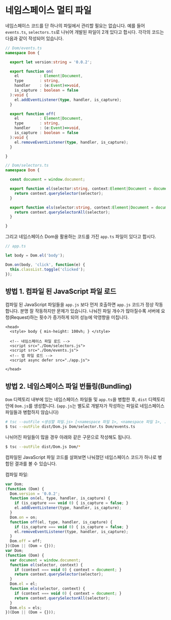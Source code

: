 # 네임스페이스 멀티 파일

네임스페이스 코드를 단 하나의 파일에서 관리할 필요는 없습니다. 예를 들어 `events.ts`, `selectors.ts`로 나뉘어 개발된 파일이 2개 있다고 합시다. 각각의 코드는 다음과 같이 작성되어 있습니다.

```typescript
// Dom/events.ts
namespace Dom {

  export let version:string = '0.0.2';

  export function on(
    el         : Element|Document,
    type       : string,
    handler    : (e:Event)=>void,
    is_capture : boolean = false
  ):void {
    el.addEventListener(type, handler, is_capture);
  }

  export function off(
    el         : Element|Document,
    type       : string,
    handler    : (e:Event)=>void,
    is_capture : boolean = false
  ):void {
    el.removeEventListener(type, handler, is_capture);
  }

}
```

```typescript
// Dom/selectors.ts
namespace Dom {

  const document = window.document;

  export function el(selector:string, context:Element|Document = document): Element {
    return context.querySelector(selector);
  }

  export function els(selector:string, context:Element|Document = document): NodeList {
    return context.querySelectorAll(selector);
  }

}
```

그리고 네임스페이스 Dom을 활용하는 코드를 가진 `app.ts` 파일이 있다고 합시다.

```typescript
// app.ts

let body = Dom.el('body');

Dom.on(body, 'click', function(e) {
  this.classList.toggle('clicked');
});
```

## 방법 1. 컴파일 된 JavaScript 파일 로드

컴파일 된 JavaScript 파일들을 `app.js` 보다 먼저 호출하면 `app.js` 코드가 정상 작동합니다. 분명 잘 작동하지만 문제가 있습니다. 나눠진 파일 개수가 많아질수록 서버에 요청\(Request\)하는 횟수가 증가하게 되어 성능에 악영향을 미칩니다.

```markup
<head>
  <style> body { min-height: 100vh; } </style>

  <!-- 네임스페이스 파일 로드 -->
  <script src="./Dom/selectors.js">
  <script src="./Dom/events.js">
  <!-- 앱 파일 로드 -->
  <script async defer src="./app.js">

</head>
```

## 방법 2. 네임스페이스 파일 번들링\(Bundling\)

`Dom` 디렉토리 내부에 있는 네임스페이스 파일들 및 `app.ts`을 병합한 후, `dist` 디렉토리 안에 `Dom.js`를 생성합니다. \(`app.js`는 별도로 개발자가 작성하는 파일로 네임스페이스 파일들과 병합하지 않습니다\)

```bash
# tsc --outFile <생성할 파일.js> [<namespace 파일 1>, <namespace 파일 1>, ...]
$ tsc --outFile dist/Dom.js Dom/selector.ts Dom/events.ts
```

나뉘어진 파일들이 많을 경우 아래와 같은 구문으로 작성해도 됩니다.

```bash
$ tsc --outFile dist/Dom.js Dom/*
```

컴파일된 JavaScript 파일 코드를 살펴보면 나눠졌던 네임스페이스 코드가 하나로 병합된 결과를 볼 수 있습니다.

컴파일 파일:

```javascript
var Dom;
(function (Dom) {
  Dom.version = '0.0.2';
  function on(el, type, handler, is_capture) {
    if (is_capture === void 0) { is_capture = false; }
    el.addEventListener(type, handler, is_capture);
  }
  Dom.on = on;
  function off(el, type, handler, is_capture) {
    if (is_capture === void 0) { is_capture = false; }
    el.removeEventListener(type, handler, is_capture);
  }
  Dom.off = off;
})(Dom || (Dom = {}));
var Dom;
(function (Dom) {
  var document = window.document;
  function el(selector, context) {
    if (context === void 0) { context = document; }
    return context.querySelector(selector);
  }
  Dom.el = el;
  function els(selector, context) {
    if (context === void 0) { context = document; }
    return context.querySelectorAll(selector);
  }
  Dom.els = els;
})(Dom || (Dom = {}));
```

